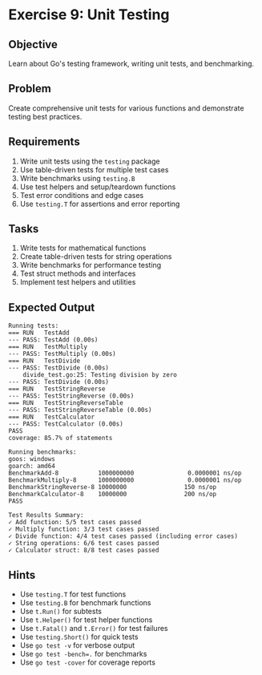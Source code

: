 # Exercise 9: Unit Testing

## Objective
Learn about Go's testing framework, writing unit tests, and benchmarking.

## Problem
Create comprehensive unit tests for various functions and demonstrate testing best practices.

## Requirements
1. Write unit tests using the `testing` package
2. Use table-driven tests for multiple test cases
3. Write benchmarks using `testing.B`
4. Use test helpers and setup/teardown functions
5. Test error conditions and edge cases
6. Use `testing.T` for assertions and error reporting

## Tasks
1. Write tests for mathematical functions
2. Create table-driven tests for string operations
3. Write benchmarks for performance testing
4. Test struct methods and interfaces
5. Implement test helpers and utilities

## Expected Output
```
Running tests:
=== RUN   TestAdd
--- PASS: TestAdd (0.00s)
=== RUN   TestMultiply
--- PASS: TestMultiply (0.00s)
=== RUN   TestDivide
--- PASS: TestDivide (0.00s)
    divide_test.go:25: Testing division by zero
--- PASS: TestDivide (0.00s)
=== RUN   TestStringReverse
--- PASS: TestStringReverse (0.00s)
=== RUN   TestStringReverseTable
--- PASS: TestStringReverseTable (0.00s)
=== RUN   TestCalculator
--- PASS: TestCalculator (0.00s)
PASS
coverage: 85.7% of statements

Running benchmarks:
goos: windows
goarch: amd64
BenchmarkAdd-8           1000000000               0.0000001 ns/op
BenchmarkMultiply-8      1000000000               0.0000001 ns/op
BenchmarkStringReverse-8 10000000                150 ns/op
BenchmarkCalculator-8    10000000                200 ns/op
PASS

Test Results Summary:
✓ Add function: 5/5 test cases passed
✓ Multiply function: 3/3 test cases passed
✓ Divide function: 4/4 test cases passed (including error cases)
✓ String operations: 6/6 test cases passed
✓ Calculator struct: 8/8 test cases passed
```

## Hints
- Use `testing.T` for test functions
- Use `testing.B` for benchmark functions
- Use `t.Run()` for subtests
- Use `t.Helper()` for test helper functions
- Use `t.Fatal()` and `t.Error()` for test failures
- Use `testing.Short()` for quick tests
- Use `go test -v` for verbose output
- Use `go test -bench=.` for benchmarks
- Use `go test -cover` for coverage reports
